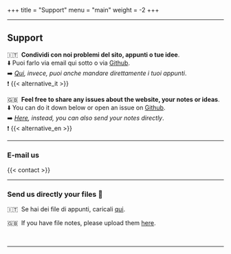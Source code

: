 +++
title = "Support"
menu = "main"
weight = -2
+++

* * *

## Support

🇮🇹 &nbsp;**Condividi con noi problemi del sito, appunti o tue idee**.  
:arrow_down: Puoi farlo via email qui sotto o via [Github](https://github.com/valerionew/triennale-elettronica-polimi/issues/new).   
:arrow_right: _[Qui](#send-us-directly-your-files-open_file_folder), invece, puoi anche mandare direttamente i tuoi appunti_.   
:heavy_exclamation_mark: {{< alternative_it >}}    

🇬🇧 &nbsp;**Feel free to share any issues about the website, your notes or ideas**.  
:arrow_down: You can do it down below or open an issue on [Github](https://github.com/valerionew/triennale-elettronica-polimi/issues/new).    
:arrow_right: _[Here](#send-us-directly-your-files-open_file_folder), instead, you can also send your notes directly_.   
:heavy_exclamation_mark: {{< alternative_en >}}   

* * *

### E-mail us

{{< contact >}}

* * *

### Send us directly your files :open_file_folder:

🇮🇹 &nbsp;Se hai dei file di appunti, caricali [qui](https://forms.gle/3rZG2ZZquvATsZiAA).

🇬🇧 &nbsp;If you have file notes, please upload them [here](https://forms.gle/3rZG2ZZquvATsZiAA). 

&nbsp;

* * *